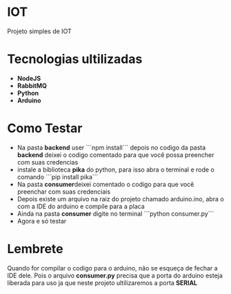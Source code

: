 # IOT
Projeto simples de IOT

# Tecnologias ultilizadas
- **NodeJS**
- **RabbitMQ**
- **Python**
- **Arduino**

# Como Testar 
- Na pasta **backend** user ´´´npm install´´´ depois no codigo da pasta **backend** deixei o codigo comentado para que você possa preencher com suas credencias
- instale a biblioteca **pika** do python, para isso abra o terminal e rode o comando ´´´pip install pika´´´
- Na pasta **consumer**deixei comentado o codigo para que você preenchar com suas credenciais
- Depois existe um arquivo na raiz do projeto chamado arduino.ino, abra o com a IDE do arduino e compile para a placa
- Ainda na pasta **consumer** digite no terminal ´´´python consumer.py´´´
- Agora e só testar

# Lembrete
Quando for compilar o codigo para o arduino, não se esqueça de fechar a IDE dele. Pois o arquivo **consumer.py** precisa que a porta do arduino esteja liberada para uso ja que neste projeto ultilizaremos a porta **SERIAL**
